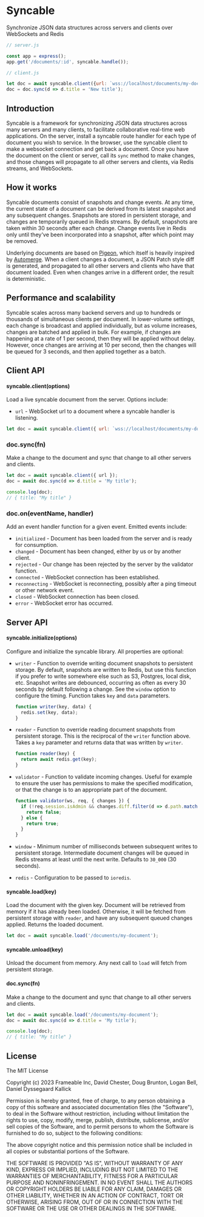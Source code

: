 # Syncable

Synchronize JSON data structures across servers and clients over WebSockets and Redis

```javascript
// server.js

const app = express();
app.get('/documents/:id', syncable.handle());
```

```javascript
// client.js

let doc = await syncable.client({url: `wss://localhost/documents/my-document`});
doc = doc.sync(d => d.title = 'New title');
```

## Introduction

Syncable is a framework for synchronizing JSON data structures across many servers and many clients, to facilitate collaborative real-time web applications.  On the server, install a syncable route handler for each type of document you wish to service.  In the browser, use the syncable client to make a websocket connection and get back a document.  Once you have the document on the client or server, call its `sync` method to make changes, and those changes will propagate to all other servers and clients, via Redis streams, and WebSockets.

## How it works

Syncable documents consist of snapshots and change events.  At any time, the current state of a document can be derived from its latest snapshot and any subsequent changes.  Snapshots are stored in persistent storage, and changes are temporarily queued in Redis streams.  By default, snapshots are taken within 30 seconds after each change.  Change events live in Redis only until they've been incorporated into a snapshot, after which point may be removed.

Underlying documents are based on [Pigeon](https://github.com/frameable/pigeon), which itself is heavily inspired by [Automerge](https://github.com/automerge/automerge).  When a client changes a document, a JSON Patch style diff is generated, and propagated to all other servers and clients who have that document loaded.  Even when changes arrive in a different order, the result is deterministic.

## Performance and scalability

Syncable scales across many backend servers and up to hundreds or thousands of simultaneous clients per document.  In lower-volume settings, each change is broadcast and applied individually, but as volume increases, changes are batched and applied in bulk.  For example, if changes are happening at a rate of 1 per second, then they will be applied without delay. 
 However, once changes are arriving at 10 per second, then the changes will be queued for 3 seconds, and then applied together as a batch.

## Client API

#### syncable.client(options)

Load a live syncable document from the server.  Options include:

- `url` - WebSocket url to a document where a syncable handler is listening.


```javascript
let doc = await syncable.client({ url: `wss://localhost/documents/my-document` })
```

### doc.sync(fn)

Make a change to the document and sync that change to all other servers and clients.

```javascript
let doc = await syncable.client({ url });
doc = await doc.sync(d => d.title = 'My title');

console.log(doc);
// { title: "My title" }
```

### doc.on(eventName, handler)

Add an event handler function for a given event.  Emitted events include:

- `initialized` - Document has been loaded from the server and is ready for consumption.
- `changed` - Document has been changed, either by us or by another client.
- `rejected` - Our change has been rejected by the server by the validator function.
- `connected` - WebSocket connection has been established.
- `reconnecting` - WebSocket is reconnecting, possibly after a ping timeout or other network event.
- `closed` - WebSocket connection has been closed.
- `error` - WebSocket error has occurred.


## Server API

#### syncable.initialize(options)

Configure and initialize the syncable library.  All properties are optional:

- `writer` - Function to override writing document snapshots to persistent storage.  By default, snapshots are written to Redis, but use this function if you prefer to write somewhere else such as S3, Postgres, local disk, etc.  Snapshot writes are debounced, occurring as often as every 30 seconds by default following a change. See the `window` option to configure the timing.  Function takes `key` and `data` parameters.

  ```javascript
  function writer(key, data) {
    redis.set(key, data);
  }

- `reader` - Function to override reading document snapshots from persistent storage.  This is the reciprocal of the `writer` function above.  Takes a `key` parameter and returns data that was written by `writer`.

  ```javascript
  function reader(key) {
    return await redis.get(key);
  }
  ```

- `validator` - Function to validate incoming changes.  Useful for example to ensure the user has permissions to make the specified modification, or that the change is to an appropriate part of the document.

  ```javascript
  function validator(ws, req, { changes }) {
    if (!req.session.isAdmin && changes.diff.filter(d => d.path.match('/settings')).length) {
      return false;
    } else {
      return true;
    }
  }
  ```

- `window` - Minimum number of milliseconds between subsequent writes to persistent storage.  Intermediate document changes will be queued in Redis streams at least until the next write.  Defaults to `30_000` (30 seconds).

- `redis` - Configuration to be passed to `ioredis`.

#### syncable.load(key)

Load the document with the given key.  Document will be retrieved from memory if it has already been loaded.  Otherwise, it will be fetched from persistent storage with `reader`, and have any subsequent queued changes applied.  Returns the loaded document.

```javascript
let doc = await syncable.load('/documents/my-document');
```

#### syncable.unload(key)

Unload the document from memory.  Any next call to `load` will fetch from persistent storage.

#### doc.sync(fn)

Make a change to the document and sync that change to all other servers and clients.

```javascript
let doc = await syncable.load('/documents/my-document');
doc = await doc.sync(d => d.title = 'My title');

console.log(doc);
// { title: "My title" }
```

## License

The MIT License

Copyright (c) 2023 Frameable Inc, David Chester, Doug Brunton, Logan Bell, Daniel Dyssegaard Kallick

Permission is hereby granted, free of charge, to any person obtaining a copy of this software and associated documentation files (the "Software"), to deal in the Software without restriction, including without limitation the rights to use, copy, modify, merge, publish, distribute, sublicense, and/or sell copies of the Software, and to permit persons to whom the Software is furnished to do so, subject to the following conditions:

The above copyright notice and this permission notice shall be included in all copies or substantial portions of the Software.

THE SOFTWARE IS PROVIDED "AS IS", WITHOUT WARRANTY OF ANY KIND, EXPRESS OR IMPLIED, INCLUDING BUT NOT LIMITED TO THE WARRANTIES OF MERCHANTABILITY, FITNESS FOR A PARTICULAR PURPOSE AND NONINFRINGEMENT. IN NO EVENT SHALL THE AUTHORS OR COPYRIGHT HOLDERS BE LIABLE FOR ANY CLAIM, DAMAGES OR OTHER LIABILITY, WHETHER IN AN ACTION OF CONTRACT, TORT OR OTHERWISE, ARISING FROM, OUT OF OR IN CONNECTION WITH THE SOFTWARE OR THE USE OR OTHER DEALINGS IN THE SOFTWARE.


